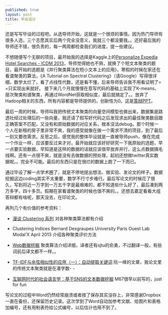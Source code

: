 ```yaml
---
published: true
layout: post
title: 毕业设计
---
```


还是写写毕设的过程吧。从选导师开始，这就是一个很烦的事情。因为热门导师有很多人选，三个志愿其实后两个完全没意义，我就三个都没要我。。还好最后我的导师还不错，很负责的，每一两周都检查我们的进度，提一些建议。

不想随便写个无聊的项目，最开始我的选择是Kaggle上的[Personalize Expedia Hotel Searches - ICDM 2013](www.kaggle.com/c/expedia-personalized-sort)，导师觉得她也不熟，就换了个短文本聚类的题目，最开始的选题是《并行聚类算法在短小文本上的应用》，寒假的时候在家还在看谱聚类的算法，《A Tutorial on Spectral Clustering》（请Google）写得很详细，数学太烂了，看了点线性代数，还是看不懂，后来导师告诉我不用看证明了= =只实现出来就好。
接下来几个月就慢慢在意写代码的基础上实现了K-means、层次聚类和谱聚类，再通过WordNet获取相似度，最后就搞定了。。放弃了Hadoop相关的东西，所有内容都是导师提供的，创新性为0。这是[答辩PPT](https://speakerdeck.com/greenmoon55/ju-lei-fen-xi-zai-duan-xiao-wen-ben-shang-de-ying-yong)。

最后一周的时候，导师叫我把传统文本聚类的向量空间模型也做出来，数据集是路透社经过处理后的一些向量，我还请了假写好代码之后发现求出的最佳聚类数目跟正确答案不匹配，又没有和原始数据的对应关系，根本没法debug。那个时候一个人在新租的房子里非常不爽，我的感受就像在做一个需求不清的项目，到了最后一刻又要改需求。反思之后，感觉我的整体毕设就是一直被导师push，像在完成一个作业一样，应该要反过来才对，最开始就应该好好研究一下我原始的选题，早一点要实验数据，早知道是这样的数据的话就应该很早放弃并行，这么点数据搞毛线啊。还有一点很不爽，就是没有去做数据的预处理，起初还想做twitter真实数据呢。。完全不可能。最后的东西只是在很烂的数据上跑了一下而已。

通过毕设了解一点学术圈了，就是不停地提出想法、做实验、发论文的样子。数据挖掘这边coding其实不太重要，数学不行寸步难行。最后写论文的时候花了很久，写到将近一万字到一万五千字是最艰难的，都不知道些什么好了，最后凑到两万多字，四十多页。假期在家看谱聚类的时候也很不爽的。。还想去嘉定看看大组答辩都有啥呢，那天没去，在印论文。

再列几个有价值的参考资料：

- [漫谈 Clustering 系列](http://blog.pluskid.org/?page_id=78) 对各种聚类算法都有介绍

- Clustering Indices Bernard Desgraupes University Paris Ouest Lab Modal’X April 2013 介绍各种聚类评价方法

- [Web数据挖掘](http://book.douban.com/subject/3639345/) 聚类算法介绍详细，译者还有sjtu的俞勇，不过翻译一般，有些词前后译文都不一样。。

- [TF-IDF与余弦相似性的应用（一）：自动提取关键词](http://www.ruanyifeng.com/blog/2013/03/tf-idf.html) 阮一峰的文章，我论文里的传统文本聚类就是在凑字数- -

- [互联网时代的社会语言学：基于SNS的文本数据挖掘](http://www.matrix67.com/blog/archives/5044) M67很早以前写的，just for fun

写论文的过程中Word仍然经常崩溃或者按了保存其实没存上，非常感谢Dropbox一直在备份，还保留历史记录。这次学到了Word自动加参考文献、给图片和表格加编号，还有用制表符给公式编号，以后估计也用不到了。